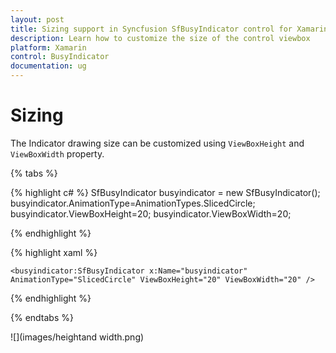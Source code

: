 ```yaml
---
layout: post
title: Sizing support in Syncfusion SfBusyIndicator control for Xamarin.Forms
description: Learn how to customize the size of the control viewbox
platform: Xamarin
control: BusyIndicator
documentation: ug
---
```

# Sizing

The Indicator drawing size can be customized using `ViewBoxHeight` and `ViewBoxWidth` property.

{% tabs %}

{% highlight c# %}
    SfBusyIndicator busyindicator = new SfBusyIndicator();
	busyindicator.AnimationType=AnimationTypes.SlicedCircle;
	busyindicator.ViewBoxHeight=20;
	busyindicator.ViewBoxWidth=20;

{% endhighlight %}

{% highlight xaml %}

	<busyindicator:SfBusyIndicator x:Name="busyindicator" AnimationType="SlicedCircle" ViewBoxHeight="20" ViewBoxWidth="20" />
	
{% endhighlight %}

{% endtabs %}

![](images/heightand width.png)  



